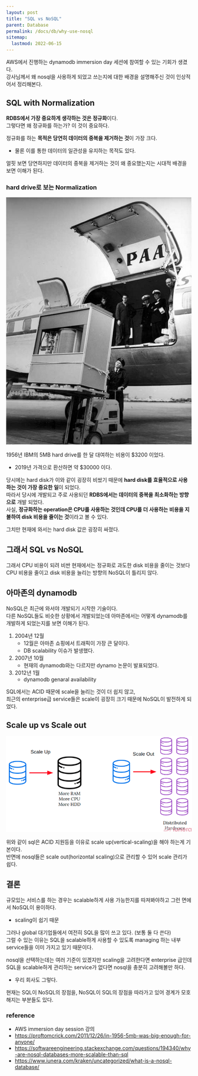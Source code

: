 ```yaml
---
layout: post
title: "SQL vs NoSQL"
parent: Database
permalink: /docs/db/why-use-nosql
sitemap:
  lastmod: 2022-06-15
---
```


AWS에서 진행하는 dynamodb immersion day 세션에 참여할 수 있는 기회가 생겼다.  
강사님께서 왜 nosql을 사용하게 되었고 쓰는지에 대한 배경을 설명해주신 것이 인상적어서 정리해본다.


## SQL with Normalization

**RDBS에서 가장 중요하게 생각하는 것은 정규화**이다.  
그렇다면 왜 정규화를 하는가? 이 것이 중요하다.

정규화를 하는 **목적은 당연히 데이터의 중복을 제거하는 것**이 가장 크다.
- 물론 이를 통한 데이터의 일관성을 유지하는 목적도 있다.

얼핏 보면 당연하지만 데이터의 중복을 제거하는 것이 왜 중요했는지는 시대적 배경을 보면 이해가 된다.  



### hard drive로 보는 Normalization

![5mb hard](/images/post/database/why-use-nosql/5mbharddrive1956.jpg)

1956년 IBM의 5MB hard drive를 한 달 대여하는 비용이 $3200 이었다.
- 2019년 가격으로 환산하면 약 $30000 이다.

당시에는 hard disk가 이와 같이 굉장히 비쌌기 때문에 **hard disk를 효율적으로 사용하는 것이 가장 중요한 일**이 되었다.  
따라서 당시에 개발되고 주로 사용되던 **RDBS에서는 데이터의 중복을 최소화하는 방향으로** 개발 되었다.  
사실, **정규화하는 operation은 CPU를 사용하는 것인데 CPU를 더 사용하는 비용을 지불하여 disk 비용을 줄이는 것**이라고 볼 수 있다.  

그치만 현재에 와서는 hard disk 값은 굉장히 싸졌다.


## 그래서 SQL vs NoSQL

그래서 CPU 비용이 되려 비싼 현재에서는 정규화로 과도한 disk 비용을 줄이는 것보다 CPU 비용을 줄이고 disk 비용을 늘리는 방향의 NoSQL이 틀리지 않다.


## 아마존의 dynamodb

NoSQL은 최근에 와서야 개발되기 시작한 기술이다.  
다른 NoSQL들도 비슷한 상황에서 개발되었는데 아마존에서는 어떻게 dynamodb를 개발하게 되었는지를 보면 이해가 된다.

1. 2004년 12월
   - 12월은 아마존 쇼핑에서 트래픽이 가장 큰 달이다.
   - DB scalability 이슈가 발생했다.
2. 2007년 10월
   - 현재의 dynamodb와는 다르지만 dynamo 논문이 발표되었다.
3. 2012년 1월
   - dynamodb genaral availability

SQL에서는 ACID 때문에 scale을 늘리는 것이 더 쉽지 않고,  
최근의 enterprise급 service들은 scale이 굉장히 크기 때문에 NoSQL이 발전하게 되었다.


## Scale up vs Scale out

![scale up vs scale out](/images/post/database/why-use-nosql/scaleup-scaleout.png)

위와 같이 sql은 ACID 지원등을 이유로 scale up(vertical-scaling)을 해야 하는게 기본이다.  
반면에 nosql들은 scale out(horizontal scaling)으로 관리할 수 있어 scale 관리가 쉽다.


## 결론

규모있는 서비스를 하는 경우는 scalable하게 사용 가능한지를 따져봐야하고 그런 면에서 NoSQL이 용이하다.  
- scaling이 쉽기 때문

그러나 global 대기업들에서 여전히 SQL을 많이 쓰고 있다. (보통 둘 다 쓴다)  
그럴 수 있는 이유는 SQL을 scalable하게 사용할 수 있도록 managing 하는 내부 service들을 이미 가지고 있기 때문이다.

nosql을 선택하는데는 여러 기준이 있겠지만 scaling을 고려한다면 enterprise 급인데 SQL을 scalable하게 관리하는 service가 없다면 nosql을 충분히 고려해볼만 하다.
- 우리 회사도 그렇다.

현재는 SQL이 NoSQL의 장점을, NoSQL이 SQL의 장점을 따라가고 있어 경계가 모호해지는 부분들도 있다.

### reference

- AWS immersion day session 강의
- https://proftomcrick.com/2011/12/26/in-1956-5mb-was-big-enough-for-anyone/
- https://softwareengineering.stackexchange.com/questions/194340/why-are-nosql-databases-more-scalable-than-sql
- https://www.iunera.com/kraken/uncategorized/what-is-a-nosql-database/